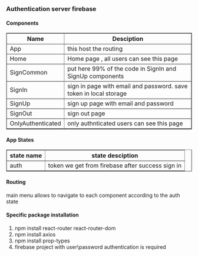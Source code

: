 <h3>Authentication server firebase</h3>

<h4>Components</h4>
 <table border=1>
    <tr>
      <th>Name</th>
      <th>Desciption</th>
    </tr>
    <tr>
      <td>App</td>
      <td>this host the routing</td>
    <tr>
    <tr>
      <td>Home</td>
      <td>Home page , all users can see this page</td>
    <tr>
     <tr>
      <td>SignCommon</td>
      <td>put here 99% of the code in SignIn and SignUp components</td>
    <tr>
      <tr>
      <td>SignIn</td>
      <td>sign in page with email and password. save token in local storage</td>
    <tr>
       <tr>
      <td>SignUp</td>
      <td>sign up page with email and password</td>
    <tr>
      <tr>
      <td>SignOut</td>
      <td>sign out page </td>
    <tr>
    <tr>
      <td>OnlyAuthenticated</td>
      <td>only authnticated users can see this page </td>
    <tr>
  </table>

<h4>App States</h4>
<table border=1>
    <tr>
      <th>state name</th>
      <th>state desciption</th>
    </tr>
    <tr>
      <td>auth</td>
      <td>token we get from firebase after success sign in</td>
    <tr>
</table>    

<h4>Routing</h4>
<p>main menu allows to navigate to each component according to the auth state</p>



<h4>Specific package installation</h4>
<ol>
  <li>npm install react-router react-router-dom</li>
  <li>npm install axios</li>
  <li>npm install prop-types</li>
  <li>firebase project with user\password authentication is required</li>
</ol>


